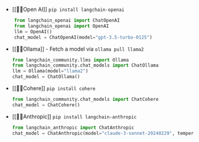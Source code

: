 - [[🦜️🔗Open AI]] `pip install langchain-openai`
```python
	from langchain_openai import ChatOpenAI  
	from langchain_openai import OpenAI  
	llm = OpenAI()  
	chat_model = ChatOpenAI(model="gpt-3.5-turbo-0125")
```

- [[🦜️🔗Ollama]] - Fetch a model via `ollama pull llama2`
	```python
	from langchain_community.llms import Ollama  
	from langchain_community.chat_models import ChatOllama  
	llm = Ollama(model="llama2")  
	chat_model = ChatOllama()
	```

- [[🦜️🔗Cohere]] `pip install cohere`
	```python
	from langchain_community.chat_models import ChatCohere
	chat_model = ChatCohere()
	```

- [[🦜️🔗Anthropic]] `pip install langchain-anthropic`
	```python
	from langchain_anthropic import ChatAnthropic
	chat_model = ChatAnthropic(model="claude-3-sonnet-20240229", temperature=0.2, max_tokens=1024)
	```
